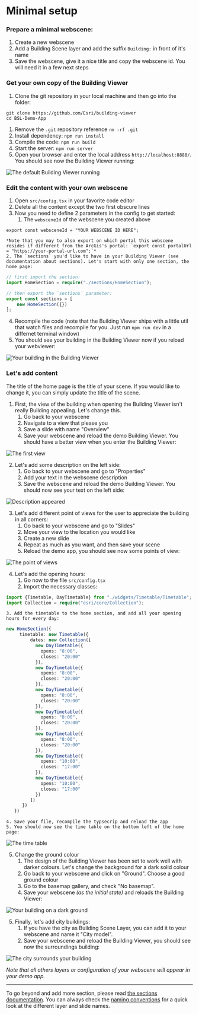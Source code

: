 # Minimal setup

### Prepare a minimal webscene:
1. Create a new webscene
1. Add a Building Scene layer and add the suffix `Building:` in front of it's name
1. Save the webscene, give it a nice title and copy the webscene id. You will need it in a few next steps

### Get your own copy of the Building Viewer

1. Clone the git repository in your local machine and then go into the folder:
```
git clone https://github.com/Esri/building-viewer
cd BSL-Demo-App
```
1. Remove the `.git` repository reference `rm -rf .git`
1. Install dependency: `npm run install`
1. Compile the code: `npm run build`
1. Start the server: `npm run server`
1. Open your browser and enter the local address `http://localhost:8888/`. You should see now the Building Viewer running:


![The default Building Viewer running](./images/screenshot_1.png)


### Edit the content with your own webscene
1. Open `src/config.tsx` in your favorite code editor
2. Delete all the content except the two first obscure lines
3. Now you need to define 2 parameters in the config to get started:
    1. The `websceneId` of the webscene you created above
```
export const websceneId = "YOUR WEBSCENE ID HERE";
```
    *Note that you may to also export on which portal this webscene resides if different from the ArcGis's portal: `export const portalUrl = "https://your-portal-url.com";`*
    2. The `sections` you'd like to have in your Building Viewer (see documentation about sections). Let's start with only one section, the home page: 
```typescript
// first import the section:
import HomeSection = require("./sections/HomeSection");

// then export the `sections` parameter:
export const sections = [
    new HomeSection({})
];
```
4. Recompile the code (note that the Building Viewer ships with a little util that watch files and recompile for you. Just run `npm run dev` in a differnet terminal window)
5. You should see your building in the Building Viewer now if you reload your webviewer:

![Your building in the Building Viewer](./images/screenshot_2.png)

### Let's add content

The title of the home page is the title of your scene. If you would like to change it, you can simply update the title of the scene.

1. First, the view of the building when opening the Building Viewer isn't really Building appealing. Let's change this.
    1. Go back to your webscene
    2. Navigate to a view that please you
    3. Save a slide with name "Overview"
    4. Save your webscene and reload the demo Building Viewer. You should have a better view when you enter the Building Viewer:

![The first view](./images/screenshot_3.png)

2. Let's add some description on the left side:
    1. Go back to your webscene and go to "Properties"
    2. Add your text in the webscene description
    3. Save the webscene and reload the demo Building Viewer. You should now see your text on the left side:

 ![Description appeared](./images/screenshot_4.png)

3. Let's add different point of views for the user to appreciate the building in all corners:
    1. Go back to your webscene and go to "Slides"
    2. Move your view to the location you would like
    3. Create a new slide
    4. Repeat as much as you want, and then save your scene
    5. Reload the demo app, you should see now some points of view:

![The point of views](./images/screenshot_5.png)

4. Let's add the opening hours:
    1. Go now to the file `src/config.tsx`
    2. Import the necessary classes:
```typescript
import {Timetable, DayTimetable} from "./widgets/Timetable/Timetable";
import Collection = require("esri/core/Collection");
```
    3. Add the timetable to the home section, and add all your opening hours for every day:
```typescript
new HomeSection({
     timetable: new Timetable({
         dates: new Collection([
           new DayTimetable({
             opens: "8:00",
             closes: "20:00"
           }),
           new DayTimetable({
             opens: "8:00",
             closes: "20:00"
           }),
           new DayTimetable({
             opens: "8:00",
             closes: "20:00"
           }),
           new DayTimetable({
             opens: "8:00",
             closes: "20:00"
           }),
           new DayTimetable({
             opens: "8:00",
             closes: "20:00"
           }),
           new DayTimetable({
             opens: "10:00",
             closes: "17:00"
           }),
           new DayTimetable({
             opens: "10:00",
             closes: "17:00"
           })
         ])
      })
   })
```
    4. Save your file, recompile the typsecrip and reload the app
    5. You should now see the time table on the bottom left of the home page:

![The time table](./images/screenshot_6.png)


5. Change the ground colour
    1. The design of the Building Viewer has been set to work well with darker colours. Let's change the background for a dark solid colour
    2. Go back to your webscene and click on "Ground". Choose a good ground colour
    3. Go to the basemap gallery, and check "No basemap".
    4. Save your webscene *(as the initial state)* and reloads the Building Viewer:

![Your building on a dark ground](./images/screenshot_7.png)

5. Finally, let's add city buildings:
    1. If you have the city as Building Scene Layer, you can add it to your webscene and name it "City model".
    2. Save your webscene and reload the Building Viewer, you should see now the surroundings building:

![The city surrounds your building](./images/screenshot_8.png)

*Note that all others layers or configuration of your webscene will appear in your demo app.*

---

To go beyond and add more section, please read [the sections documentation](./Sections.md). You can always check the [naming conventions](./NameConventions.md) for a quick look at the different layer and slide names.
